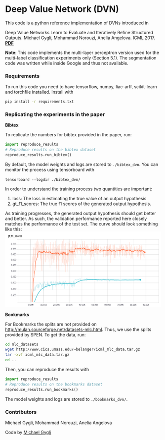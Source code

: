 # Deep Value Network (DVN)
This code is a python reference implementation of DVNs introduced in 

  Deep Value Networks Learn to Evaluate and Iteratively Refine Structured Outputs. Michael Gygli, Mohammad Norouzi, Anelia Angelova. ICML 2017.
  __[PDF](https://arxiv.org/pdf/1703.04363.pdf)__

__Note__: This code implements the multi-layer perceptron version used for the multi-label classification experiments only (Section 5.1). The segmentation code was written while inside Google and thus not available.


### Requirements
To run this code you need to have tensorflow, numpy, liac-arff, scikit-learn and torchfile installed.
Install with 
```bash
pip install -r requirements.txt
```

### Replicating the experiments in the paper
__Bibtex__

To replicate the numbers for bibtex provided in the paper, run:
```python
import reproduce_results
# Reproduce results on the bibtex dataset
reproduce_results.run_bibtex()
```
By default, the model weights and logs are stored to `./bibtex_dvn`.
You can monitor the process using tensorboard with

`tensorboard --logdir ./bibtex_dvn/`

In order to understand the training process two quantities are important:

1. loss: The loss in estimating the true value of an output hypothesis
2. gt_f1_scores: The true f1 scores of the generated output hypothesis.

As training progresses, the generated output hypothesis should get better and better.
As such, the validation performance reported here closely matches the performance of the test set.
The curve should look something like this:
![Training curve](/learning_curve.png "f1 scores training curve")

__Bookmarks__

For Bookmarks the splits are not provided on http://mulan.sourceforge.net/datasets-mlc.html.
Thus, we use the splits provided by SPEN. To get the data, run:
```bash
cd mlc_datasets
wget http://www.cics.umass.edu/~belanger/icml_mlc_data.tar.gz
tar -xvf icml_mlc_data.tar.gz
cd ..
```
Then, you can reproduce the results with
```python
import reproduce_results
# Reproduce results on the bookmarks dataset
reproduce_results.run_bookmarks()
```
The model weights and logs are stored to `./bookmarks_dvn/`.
 
### Contributors
Michael Gygli, Mohammad Norouzi, Anelia Angelova

Code by [Michael Gygli](https://www.vision.ee.ethz.ch/~gyglim)
